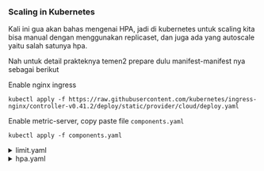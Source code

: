 ### Scaling in Kubernetes

Kali ini gua akan bahas mengenai HPA, jadi di kubernetes untuk scaling kita bisa manual dengan menggunakan replicaset, dan juga ada yang autoscale yaitu salah satunya hpa.

Nah untuk detail prakteknya temen2 prepare dulu manifest-manifest nya sebagai berikut

Enable nginx ingress
```
kubectl apply -f https://raw.githubusercontent.com/kubernetes/ingress-nginx/controller-v0.41.2/deploy/static/provider/cloud/deploy.yaml
```

Enable metric-server, copy paste file `components.yaml`
```
kubectl apply -f components.yaml
```


<details><summary>limit.yaml</summary>

```
apiVersion: apps/v1
kind: Deployment
metadata:
  name: nginx
spec:
  replicas: 1
  selector:
    matchLabels:
      name: nginx
  template:
    metadata:
      labels:
        name: nginx
    spec:
      containers:
        - name: nginx-service
          image: nginx
          ports:
            - containerPort: 30000
              name: rest
          resources:
            limits:
              cpu: 50m
            requests:
              cpu: 2m
---
apiVersion: v1
kind: Service
metadata:
  name: nginx
spec:
  selector:
    name: nginx
  ports:
    - port: 80
      nodePort: 30000
  type: NodePort
---
apiVersion: networking.k8s.io/v1
kind: Ingress
metadata:
  name: nginx
spec:
  rules:
  - host: kubernetes.docker.internal
  - http:
      paths:
      - backend:
          service:
            name: nginx
            port:
              number: 80
        path: /
        pathType: Prefix
```
</details>

<details><summary>hpa.yaml</summary>

```
apiVersion: autoscaling/v1
kind: HorizontalPodAutoscaler
metadata:
  name: nginx
  namespace: default
spec:
  maxReplicas: 3
  minReplicas: 1
  scaleTargetRef:
    apiVersion: apps/v1
    kind: Deployment
    name: nginx
  targetCPUUtilizationPercentage: 50
```